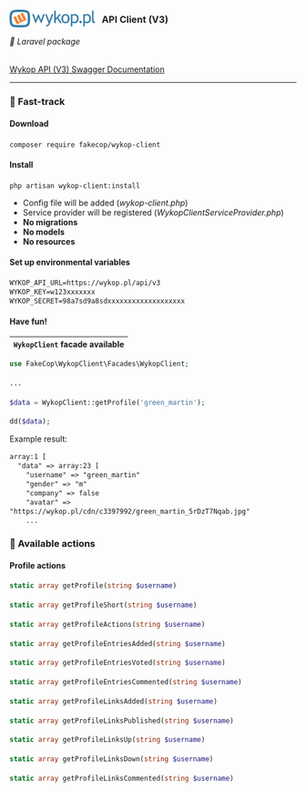 <h3>
    <img src="wykop-logo.svg" style="margin-bottom: -8px; margin-right: 8px;" width="150px" alt="wykop.pl"/> <span style="color: #222222;">API Client (V3)</span>
</h3>

###### 🔌 Laravel package

 [Wykop API (V3) Swagger Documentation](https://doc.wykop.pl/)

---  

### 🚀 Fast-track

#### Download

`composer require fakecop/wykop-client`

#### Install

`php artisan wykop-client:install`

* Config file will be added (_wykop-client.php_)
* Service provider will be registered (_WykopClientServiceProvider.php_)
* **No migrations**
* **No models**
* **No resources**

#### Set up environmental variables

```dotenv
WYKOP_API_URL=https://wykop.pl/api/v3
WYKOP_KEY=w123xxxxxxx
WYKOP_SECRET=98a7sd9a8sdxxxxxxxxxxxxxxxxxxx
```
#### Have fun!

| `WykopClient` facade available |
|---------------------------------------------------------------------------------------------|

```PHP
use FakeCop\WykopClient\Facades\WykopClient;

...

$data = WykopClient::getProfile('green_martin');

dd($data);
```

Example result:

```text
array:1 [
  "data" => array:23 [
    "username" => "green_martin"
    "gender" => "m"
    "company" => false
    "avatar" => "https://wykop.pl/cdn/c3397992/green_martin_5rDzT7Nqab.jpg"
    ...
```

### 📜 Available actions

#### Profile actions

```PHP
static array getProfile(string $username)  

static array getProfileShort(string $username)  

static array getProfileActions(string $username)  

static array getProfileEntriesAdded(string $username)  

static array getProfileEntriesVoted(string $username)  

static array getProfileEntriesCommented(string $username)  

static array getProfileLinksAdded(string $username)  

static array getProfileLinksPublished(string $username)  

static array getProfileLinksUp(string $username)  

static array getProfileLinksDown(string $username)  

static array getProfileLinksCommented(string $username)
```


